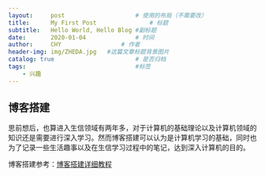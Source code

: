 ```yaml
---
layout:     post   				    # 使用的布局（不需要改）
title:      My First Post 				# 标题 
subtitle:   Hello World, Hello Blog #副标题
date:       2020-01-04 				# 时间
author:     CHY					# 作者
header-img: img/ZHEDA.jpg 	#这篇文章标题背景图片
catalog: true 						# 是否归档
tags:								#标签
    - 兴趣
---
```


## 博客搭建
思前想后，也算进入生信领域有两年多，对于计算机的基础理论以及计算机领域的知识还是需要进行深入学习。然而博客搭建可以认为是计算机学习的基础，同时也为了记录一些生活趣事以及在生信学习过程中的笔记，达到深入计算机的目的。

博客搭建参考：[博客搭建详细教程](https://github.com/qiubaiying/qiubaiying.github.io/wiki/%E5%8D%9A%E5%AE%A2%E6%90%AD%E5%BB%BA%E8%AF%A6%E7%BB%86%E6%95%99%E7%A8%8B)

